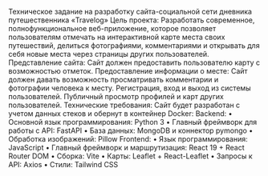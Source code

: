 Техническое задание на разработку сайта-социальной сети дневника путешественника «Travelog»
Цель проекта:
Разработать современное, полнофункциональное веб-приложение, которое позволяет пользователям отмечать на интерактивной карте места своих путешествий, делиться фотографиями, комментариями и открывать для себя новые места через страницы других пользователей.	
Представление сайта: Сайт должен предоставить пользователю карту с возможностью отметок.
Предоставление информации о месте: Сайт должен давать возможность просматривать комментарии и фотографии человека к месту.
Регистрация, вход и выход из системы пользователей.
Публичный просмотр профилей и карт других пользователей.
Технические требования:
Сайт будет разработан с учетом данных стеков и обернут в контейнер Docker:
Backend:
•	Основной язык программирования: Python 3
•	Главный фреймворк для работы с API: FastAPI
•	База данных: MongoDB и коннектор pymongo
•	Обработка изображений: Pillow
Frontend:
•	Язык программирования: JavaScript
•	Главный фреймворк и маршрутизация: React 19 + React Router DOM
•	Сборкa: Vite
•	Карты: Leaflet + React-Leaflet
•	Запросы к API: Axios
•	Стили: Tailwind CSS
